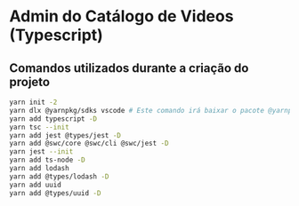 # Admin do Catálogo de Videos (Typescript)

## Comandos utilizados durante a criação do projeto

```bash
yarn init -2
yarn dlx @yarnpkg/sdks vscode # Este comando irá baixar o pacote @yarnpkg/sdks e executar o comando vscode, que deve configurar o VSCode para usar o SDK do TypeScript do Yarn PnP.
yarn add typescript -D
yarn tsc --init
yarn add jest @types/jest -D
yarn add @swc/core @swc/cli @swc/jest -D
yarn jest --init
yarn add ts-node -D
yarn add lodash
yarn add @types/lodash -D
yarn add uuid
yarn add @types/uuid -D
```
